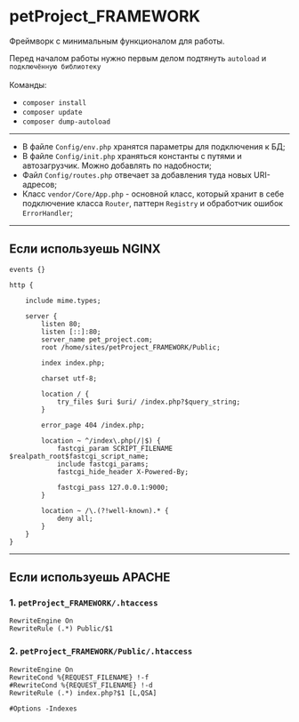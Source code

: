 # petProject_FRAMEWORK

Фреймворк с минимальным функционалом для работы.

Перед началом работы нужно первым делом подтянуть `autoload` и `подключённую библиотеку`  
<br>Команды: 
- `composer install`
- `composer update`
- `composer dump-autoload`

<hr>

- В файле `Config/env.php` хранятся параметры для подключения к БД;
- В файле `Config/init.php` храняться константы с путями и автозагрузчик. Можно добавлять по надобности;
- Файл `Config/routes.php` отвечает за добавления туда новых URI-адресов;
- Класс `vendor/Core/App.php` - основной класс, который хранит в себе подключение класса `Router`, паттерн `Registry` и обработчик ошибок `ErrorHandler`;

<hr>

## Если используешь NGINX

    events {}

    http {

        include mime.types;
        
        server {
            listen 80;
            listen [::]:80;
            server_name pet_project.com;
            root /home/sites/petProject_FRAMEWORK/Public;
            
            index index.php;
        
            charset utf-8;
        
            location / {
                try_files $uri $uri/ /index.php?$query_string;
            }
        
            error_page 404 /index.php;
        
            location ~ ^/index\.php(/|$) {
                fastcgi_param SCRIPT_FILENAME $realpath_root$fastcgi_script_name;
                include fastcgi_params;
                fastcgi_hide_header X-Powered-By;
                
                fastcgi_pass 127.0.0.1:9000;
            }
        
            location ~ /\.(?!well-known).* {
                deny all;
            }
        }	
    }

<hr>

## Если используешь APACHE

### 1. `petProject_FRAMEWORK/.htaccess`

    RewriteEngine On
    RewriteRule (.*) Public/$1

### 2. `petProject_FRAMEWORK/Public/.htaccess`

    RewriteEngine On
    RewriteCond %{REQUEST_FILENAME} !-f
    #RewriteCond %{REQUEST_FILENAME} !-d
    RewriteRule (.*) index.php?$1 [L,QSA]

    #Options -Indexes
